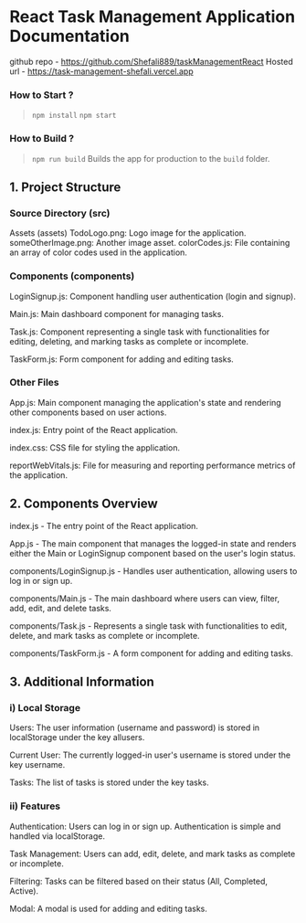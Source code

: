 # React Task Management Application Documentation

github repo   - https://github.com/Shefali889/taskManagementReact
Hosted url - https://task-management-shefali.vercel.app

### How to Start ?
> `npm install`
> `npm start`

### How to Build ?
> `npm run build`
Builds the app for production to the `build` folder.


## 1.  Project Structure
### Source Directory (src)
Assets (assets)
TodoLogo.png: Logo image for the application.
someOtherImage.png: Another image asset.
colorCodes.js: File containing an array of color codes used in the application.

### Components (components)
LoginSignup.js: Component handling user authentication (login and signup).

Main.js: Main dashboard component for managing tasks.

Task.js: Component representing a single task with functionalities for editing, deleting, and marking tasks as complete or incomplete.

TaskForm.js: Form component for adding and editing tasks.

### Other Files 

App.js: Main component managing the application's state and rendering other components based on user actions.

index.js: Entry point of the React application.

index.css: CSS file for styling the application.

reportWebVitals.js: File for measuring and reporting performance metrics of the application.



## 2. Components Overview
index.js - The entry point of the React application.

App.js - The main component that manages the logged-in state and renders either the Main or LoginSignup component based on the user's login status.

components/LoginSignup.js - Handles user authentication, allowing users to log in or sign up.

components/Main.js - The main dashboard where users can view, filter, add, edit, and delete tasks.

components/Task.js - Represents a single task with functionalities to edit, delete, and mark tasks as complete or incomplete.

components/TaskForm.js - A form component for adding and editing tasks.



## 3. Additional Information

### i) Local Storage
Users: The user information (username and password) is stored in localStorage under the key allusers.

Current User: The currently logged-in user's username is stored under the key username.

Tasks: The list of tasks is stored under the key tasks.

### ii) Features
Authentication: Users can log in or sign up. Authentication is simple and handled via localStorage.

Task Management: Users can add, edit, delete, and mark tasks as complete or incomplete.

Filtering: Tasks can be filtered based on their status (All, Completed, Active).

Modal: A modal is used for adding and editing tasks.